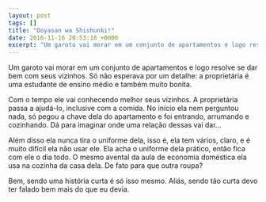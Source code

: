```yaml
---
layout: post
tags: []
title: "Ooyasan wa Shishunki!"
date: 2016-11-16 20:53:18 +0000
excerpt: "Um garoto vai morar em um conjunto de apartamentos e logo resolve se dar bem com seus vizinhos. Só não esperava por um detalhe: a..."
---
```


Um garoto vai morar em um conjunto de apartamentos e logo resolve se dar bem com seus vizinhos. Só não esperava por um detalhe: a proprietária é uma estudante de ensino médio e também muito bonita.

Com o tempo ele vai conhecendo melhor seus vizinhos. A proprietária passa a ajudá-lo, inclusive com a comida. No início ela nem perguntou nada, só pegou a chave dela do apartamento e foi entrando, arrumando e cozinhando. Dá para imaginar onde uma relação dessas vai dar...

Além disso ela nunca tira o uniforme dela, isso é, ela tem vários, claro, e é muito difícil ela não usar ele. Ela acha o uniforme dela prático, então fica com ele o dia todo. O mesmo avental da aula de economia doméstica ela usa na cozinha da casa dela. De fato para que outra roupa?

Bem, sendo uma história curta é só isso mesmo. Aliás, sendo tão curta devo ter falado bem mais do que eu devia.